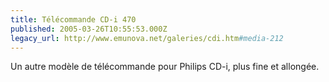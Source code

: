 ```yaml
---
title: Télécommande CD-i 470
published: 2005-03-26T10:55:53.000Z
legacy_url: http://www.emunova.net/galeries/cdi.htm#media-212
---
```

Un autre modèle de télécommande pour Philips CD-i, plus fine et allongée.
